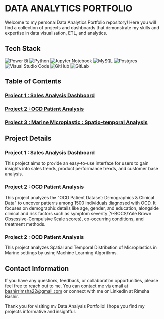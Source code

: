 # DATA ANALYTICS PORTFOLIO

Welcome to my personal Data Analytics Portfolio repository! Here you will find a collection of projects and dashboards that demonstrate my skills and expertise in data visualization, ETL, and analytics. 

## Tech Stack 
![Power Bi](https://img.shields.io/badge/power_bi-F2C811?style=for-the-badge&logo=powerbi&logoColor=black)
![Python](https://img.shields.io/badge/python-3670A0?style=for-the-badge&logo=python&logoColor=ffdd54)
![Jupyter Notebook](https://img.shields.io/badge/jupyter-%23FA0F00.svg?style=for-the-badge&logo=jupyter&logoColor=white)
![MySQL](https://img.shields.io/badge/mysql-4479A1.svg?style=for-the-badge&logo=mysql&logoColor=white)
![Postgres](https://img.shields.io/badge/postgres-%23316192.svg?style=for-the-badge&logo=postgresql&logoColor=white)
![Visual Studio Code](https://img.shields.io/badge/Visual%20Studio%20Code-0078d7.svg?style=for-the-badge&logo=visual-studio-code&logoColor=white)
![GitHub](https://img.shields.io/badge/github-%23121011.svg?style=for-the-badge&logo=github&logoColor=white)
![GitLab](https://img.shields.io/badge/gitlab-%23181717.svg?style=for-the-badge&logo=gitlab&logoColor=white)

## Table of Contents 

### [Project 1 : Sales Analysis Dashboard](https://github.com/Rimsha-Bashir/Sales-Analysis-Dashboard) 
### [Project 2 : OCD Patient Analysis](https://github.com/Rimsha-Bashir/OCD-Patient-Analysis)
### [Project 3 : Marine Microplastic : Spatio-temporal Analysis](https://github.com/Rimsha-Bashir/Marine-Microplastics-Analysis)

## Project Details 

### Project 1 : Sales Analysis Dashboard 

This project aims to provide an easy-to-use interface for users to gain insights into sales trends, product performance trends, and customer base analysis.

### Project 2 : OCD Patient Analysis 

This project analyzes the "OCD Patient Dataset: Demographics & Clinical Data" to uncover patterns among 1500 individuals diagnosed with OCD. It focuses on demographic details like age, gender, and education, alongside clinical and risk factors such as symptom severity (Y-BOCS/Yale Brown Obsessive-Compulsive Scale scores), co-occurring conditions, and treatment methods.

### Project 2 : OCD Patient Analysis 

This project analyzes Spatial and Temporal Distribution of Microplastics in Marine settings by using Machine Learning Algorithms.

## Contact Information
If you have any questions, feedback, or collaboration opportunities, please feel free to reach out to me. You can contact me via email at bashirrimsha22@gmail.com or connect with me on LinkedIn at Rimsha Bashir.

Thank you for visiting my Data Analysis Portfolio! I hope you find my projects informative and insightful.
